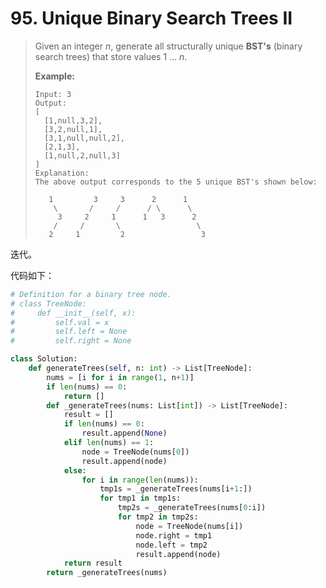 # 95. Unique Binary Search Trees II

> Given an integer *n*, generate all structurally unique **BST's** (binary search trees) that store values 1 ... *n*.
>
> **Example:**
>
> ```
> Input: 3
> Output:
> [
>   [1,null,3,2],
>   [3,2,null,1],
>   [3,1,null,null,2],
>   [2,1,3],
>   [1,null,2,null,3]
> ]
> Explanation:
> The above output corresponds to the 5 unique BST's shown below:
> 
>    1         3     3      2      1
>     \       /     /      / \      \
>      3     2     1      1   3      2
>     /     /       \                 \
>    2     1         2                 3
> ```

迭代。

代码如下：

```python
# Definition for a binary tree node.
# class TreeNode:
#     def __init__(self, x):
#         self.val = x
#         self.left = None
#         self.right = None

class Solution:
    def generateTrees(self, n: int) -> List[TreeNode]:
        nums = [i for i in range(1, n+1)]
        if len(nums) == 0:
            return []
        def _generateTrees(nums: List[int]) -> List[TreeNode]:
            result = []
            if len(nums) == 0:
                result.append(None)
            elif len(nums) == 1:
                node = TreeNode(nums[0])
                result.append(node)
            else:
                for i in range(len(nums)):
                    tmp1s = _generateTrees(nums[i+1:])
                    for tmp1 in tmp1s:
                        tmp2s = _generateTrees(nums[0:i])
                        for tmp2 in tmp2s:
                            node = TreeNode(nums[i])
                            node.right = tmp1
                            node.left = tmp2
                            result.append(node)
            return result
        return _generateTrees(nums)
```

